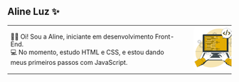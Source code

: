 ## Aline Luz ✨

<table>
  <tr>
    <td>
      <p>
        👩‍💻 Oi! Sou a Aline, iniciante em desenvolvimento Front-End.<br>
        💻 No momento, estudo HTML e CSS, e estou dando meus primeiros passos com JavaScript.<br>
      </p>
    </td>
    <td>
      <img src="imagem-readme.png" width="150" style="border-radius: 10px; margin-left: 20px;" />
    </td>
  </tr>
</table>
